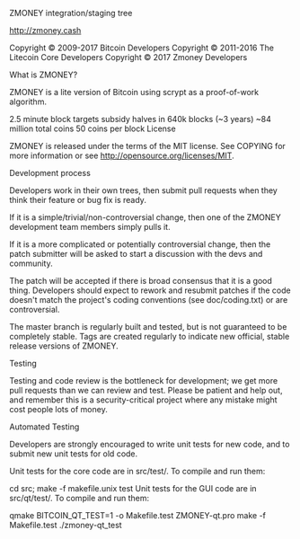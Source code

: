 ZMONEY integration/staging tree

http://zmoney.cash

Copyright © 2009-2017 Bitcoin Developers Copyright © 2011-2016 The Litecoin Core Developers Copyright © 2017 Zmoney Developers

What is ZMONEY?

ZMONEY is a lite version of Bitcoin using scrypt as a proof-of-work algorithm.

2.5 minute block targets
subsidy halves in 640k blocks (~3 years)
~84 million total coins
50 coins per block
License

 ZMONEY is released under the terms of the MIT license. See COPYING for more information or see http://opensource.org/licenses/MIT.

Development process

Developers work in their own trees, then submit pull requests when they think their feature or bug fix is ready.

If it is a simple/trivial/non-controversial change, then one of the ZMONEY development team members simply pulls it.

If it is a more complicated or potentially controversial change, then the patch submitter will be asked to start a discussion with the devs and community.

The patch will be accepted if there is broad consensus that it is a good thing. Developers should expect to rework and resubmit patches if the code doesn't match the project's coding conventions (see doc/coding.txt) or are controversial.

The master branch is regularly built and tested, but is not guaranteed to be completely stable. Tags are created regularly to indicate new official, stable release versions of ZMONEY.

Testing

Testing and code review is the bottleneck for development; we get more pull requests than we can review and test. Please be patient and help out, and remember this is a security-critical project where any mistake might cost people lots of money.

Automated Testing

Developers are strongly encouraged to write unit tests for new code, and to submit new unit tests for old code.

Unit tests for the core code are in src/test/. To compile and run them:

cd src; make -f makefile.unix test
Unit tests for the GUI code are in src/qt/test/. To compile and run them:

qmake BITCOIN_QT_TEST=1 -o Makefile.test ZMONEY-qt.pro
make -f Makefile.test
./zmoney-qt_test
